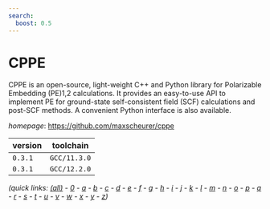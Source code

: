 ```yaml
---
search:
  boost: 0.5
---
```

# CPPE

CPPE is an open-source, light-weight C++ and Python library for Polarizable Embedding (PE)1,2 calculations. It provides an easy-to-use API to implement PE for ground-state self-consistent field (SCF) calculations and post-SCF methods. A convenient Python interface is also available.

*homepage*: <https://github.com/maxscheurer/cppe>

version | toolchain
--------|----------
``0.3.1`` | ``GCC/11.3.0``
``0.3.1`` | ``GCC/12.2.0``


*(quick links: [(all)](../index.md) - [0](../0/index.md) - [a](../a/index.md) - [b](../b/index.md) - [c](../c/index.md) - [d](../d/index.md) - [e](../e/index.md) - [f](../f/index.md) - [g](../g/index.md) - [h](../h/index.md) - [i](../i/index.md) - [j](../j/index.md) - [k](../k/index.md) - [l](../l/index.md) - [m](../m/index.md) - [n](../n/index.md) - [o](../o/index.md) - [p](../p/index.md) - [q](../q/index.md) - [r](../r/index.md) - [s](../s/index.md) - [t](../t/index.md) - [u](../u/index.md) - [v](../v/index.md) - [w](../w/index.md) - [x](../x/index.md) - [y](../y/index.md) - [z](../z/index.md))*

